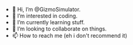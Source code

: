- 👋 Hi, I’m @GizmoSimulator.
- 👀 I’m interested in coding.
- 🌱 I’m currently learning stuff.
- 💞️ I’m looking to collaborate on things.
- 📫 How to reach me (eh i don't recommend it)

<!---
GizmoSimulator/GizmoSimulator is a ✨ special ✨ repository because its `README.md` (this file) appears on your GitHub profile.
You can click the Preview link to take a look at your changes.
--->
